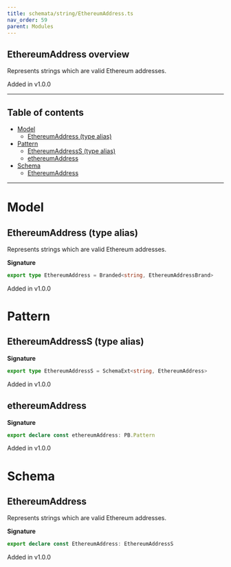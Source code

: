 ```yaml
---
title: schemata/string/EthereumAddress.ts
nav_order: 59
parent: Modules
---
```


## EthereumAddress overview

Represents strings which are valid Ethereum addresses.

Added in v1.0.0

---

<h2 class="text-delta">Table of contents</h2>

- [Model](#model)
  - [EthereumAddress (type alias)](#ethereumaddress-type-alias)
- [Pattern](#pattern)
  - [EthereumAddressS (type alias)](#ethereumaddresss-type-alias)
  - [ethereumAddress](#ethereumaddress)
- [Schema](#schema)
  - [EthereumAddress](#ethereumaddress)

---

# Model

## EthereumAddress (type alias)

Represents strings which are valid Ethereum addresses.

**Signature**

```ts
export type EthereumAddress = Branded<string, EthereumAddressBrand>
```

Added in v1.0.0

# Pattern

## EthereumAddressS (type alias)

**Signature**

```ts
export type EthereumAddressS = SchemaExt<string, EthereumAddress>
```

Added in v1.0.0

## ethereumAddress

**Signature**

```ts
export declare const ethereumAddress: PB.Pattern
```

Added in v1.0.0

# Schema

## EthereumAddress

Represents strings which are valid Ethereum addresses.

**Signature**

```ts
export declare const EthereumAddress: EthereumAddressS
```

Added in v1.0.0
